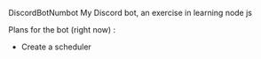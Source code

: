 DiscordBotNumbot
My Discord bot, an exercise in learning node js 

Plans for the bot (right now) : 

- Create a scheduler
